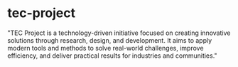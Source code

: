 # tec-project
"TEC Project is a technology-driven initiative focused on creating innovative solutions through research, design, and development. It aims to apply modern tools and methods to solve real-world challenges, improve efficiency, and deliver practical results for industries and communities."
